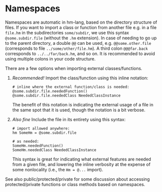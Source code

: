 # Namespaces

Namespaces are automatic in hm-lang, based on the directory structure
of files.  If you want to import a class or function from another file
e.g. in a file `file.hm` in the subdirectories `some/subdir`, we use
this syntax `@some.subdir.file` (without the `.hm` extension).  In case
of needing to go up to the parent directory, a double `@@` can be used,
e.g. `@@some.other.file` (corresponds to file `../some/other/file.hm`).
A third colon `@@@far.back` corresponds to `../../far/back.hm`, and so on.
It is recommended to avoid using multiple colons in your code structure.

There are a few options when importing external classes/functions.

1. *Recommended!* Import the class/function using this inline notation:
   ```
   # inline where the external function/class is needed:
   @some.subdir.file.neededFunction()
   @some.subdir.file.neededClass NeededClassInstance
   ```
   The benefit of this notation is indicating the external usage of a
   file in the same spot that it is used, though the notation is a bit
   verbose.

1. *Also fine* Include the file in its entirety using this syntax:
   ```
   # import allowed anywhere:
   hm SomeHm = @some.subdir.file

   # as needed:
   SomeHm.neededFunction()
   SomeHm.neededClass NeededClassInstance
   ```
   This syntax is great for indicating what external features are
   needed from a given file, and lowering the inline verbosity at
   the expense of some nonlocality (i.e., the `Hm = @...` import).

See also public/protected/private for some discussion about accessing
protected/private functions or class methods based on namespaces.
